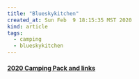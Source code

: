 ```yaml
---
title: "Blueskykitchen"
created_at: Sun Feb  9 18:15:35 MST 2020
kind: article
tags:
  - camping
  - blueskykitchen
---
```

<h4>
  <a href="/assets/pdf/Camping_pack_2020_links_reduced.pdf" target="_blank">2020 Camping Pack and links</a>
</h4>

<!--
html boilerplate fragments
<a href="" target="_blank"></a>
<a name=""></a>
<img src="" width="400px">
<ul>
  <li></li>
  <li><a href="" target="_blank"></a></li>
</ul>
<pre>
</pre>
<p style="margin-bottom: 2em;"></p>
<hr style="border: 0; height: 3px; background: #333; background-image: linear-gradient(to right, #ccc, #333, #ccc);">
<pre><code>
</code></pre>
<math xmlns='http://www.w3.org/1998/Math/MathML' display='block'>
</math>
:-->

